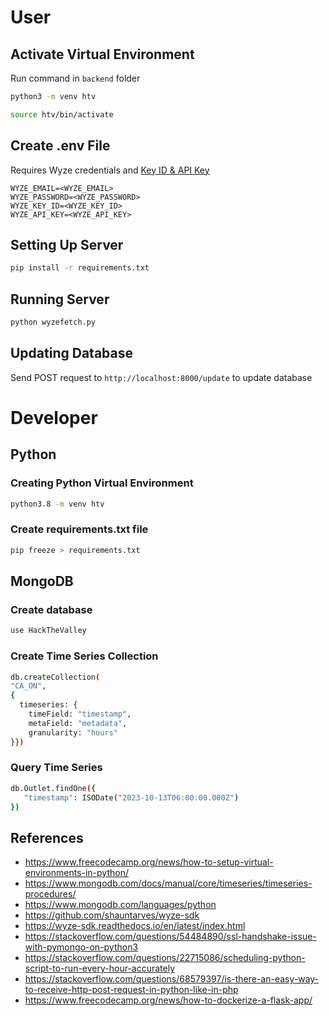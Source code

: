 # User
## Activate Virtual Environment
Run command in `backend` folder
```bash
python3 -m venv htv

source htv/bin/activate
```
## Create .env File
Requires Wyze credentials and [Key ID & API Key](https://developer-api-console.wyze.com/#/apikey/view)
```
WYZE_EMAIL=<WYZE_EMAIL>
WYZE_PASSWORD=<WYZE_PASSWORD>
WYZE_KEY_ID=<WYZE_KEY_ID>
WYZE_API_KEY=<WYZE_API_KEY>
```
## Setting Up Server
```bash
pip install -r requirements.txt
```
## Running Server
```bash
python wyzefetch.py
```
## Updating Database
Send POST request to `http://localhost:8000/update` to update database
# Developer
## Python
### Creating Python Virtual Environment
```bash
python3.8 -m venv htv
```
### Create requirements.txt file
```bash
pip freeze > requirements.txt
```
## MongoDB
### Create database
```bash
use HackTheValley
```
### Create Time Series Collection
```bash
db.createCollection(
"CA_ON",
{
  timeseries: {
    timeField: "timestamp",
    metaField: "metadata",
    granularity: "hours"
}})
```
### Query Time Series
```bash
db.Outlet.findOne({
   "timestamp": ISODate("2023-10-13T06:00:00.000Z")
})
```
## References
- https://www.freecodecamp.org/news/how-to-setup-virtual-environments-in-python/
- https://www.mongodb.com/docs/manual/core/timeseries/timeseries-procedures/
- https://www.mongodb.com/languages/python
- https://github.com/shauntarves/wyze-sdk
- https://wyze-sdk.readthedocs.io/en/latest/index.html
- https://stackoverflow.com/questions/54484890/ssl-handshake-issue-with-pymongo-on-python3
- https://stackoverflow.com/questions/22715086/scheduling-python-script-to-run-every-hour-accurately
- https://stackoverflow.com/questions/68579397/is-there-an-easy-way-to-receive-http-post-request-in-python-like-in-php
- https://www.freecodecamp.org/news/how-to-dockerize-a-flask-app/